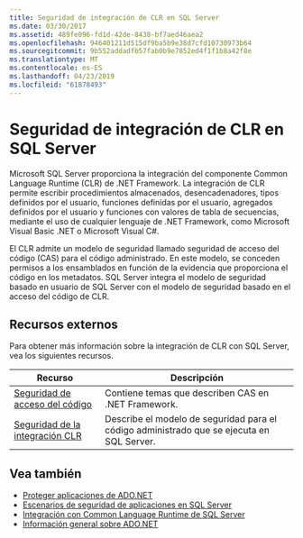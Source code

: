 ```yaml
---
title: Seguridad de integración de CLR en SQL Server
ms.date: 03/30/2017
ms.assetid: 489fe096-fd1d-42de-8438-bf7aed46aea2
ms.openlocfilehash: 946401211d515df9ba5b9e38d7cfd10730973b64
ms.sourcegitcommit: 9b552addadfb57fab0b9e7852ed4f1f1b8a42f8e
ms.translationtype: MT
ms.contentlocale: es-ES
ms.lasthandoff: 04/23/2019
ms.locfileid: "61878493"
---
```

# <a name="clr-integration-security-in-sql-server"></a>Seguridad de integración de CLR en SQL Server
Microsoft SQL Server proporciona la integración del componente Common Language Runtime (CLR) de .NET Framework. La integración de CLR permite escribir procedimientos almacenados, desencadenadores, tipos definidos por el usuario, funciones definidas por el usuario, agregados definidos por el usuario y funciones con valores de tabla de secuencias, mediante el uso de cualquier lenguaje de .NET Framework, como Microsoft Visual Basic .NET o Microsoft Visual C#.  
  
 El CLR admite un modelo de seguridad llamado seguridad de acceso del código (CAS) para el código administrado. En este modelo, se conceden permisos a los ensamblados en función de la evidencia que proporciona el código en los metadatos. SQL Server integra el modelo de seguridad basado en usuario de SQL Server con el modelo de seguridad basado en el acceso del código de CLR.  
  
## <a name="external-resources"></a>Recursos externos  
 Para obtener más información sobre la integración de CLR con SQL Server, vea los siguientes recursos.  
  
|Recurso|Descripción|  
|--------------|-----------------|  
|[Seguridad de acceso del código](../../../../../docs/framework/misc/code-access-security.md)|Contiene temas que describen CAS en .NET Framework.|  
|[Seguridad de la integración CLR](/sql/relational-databases/clr-integration/security/clr-integration-security)|Describe el modelo de seguridad para el código administrado que se ejecuta en SQL Server.|  
  
## <a name="see-also"></a>Vea también

- [Proteger aplicaciones de ADO.NET](../../../../../docs/framework/data/adonet/securing-ado-net-applications.md)
- [Escenarios de seguridad de aplicaciones en SQL Server](../../../../../docs/framework/data/adonet/sql/application-security-scenarios-in-sql-server.md)
- [Integración con Common Language Runtime de SQL Server](../../../../../docs/framework/data/adonet/sql/sql-server-common-language-runtime-integration.md)
- [Información general sobre ADO.NET](../../../../../docs/framework/data/adonet/ado-net-overview.md)
